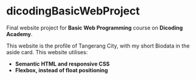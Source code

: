 # dicodingBasicWebProject
Final website project for **Basic Web Programming** course on **Dicoding Academy**.

This website is the profile of Tangerang City, with my short Biodata in the aside card.
This website utilises:
* **Semantic HTML and responsive CSS**
* **Flexbox, instead of float positioning**
